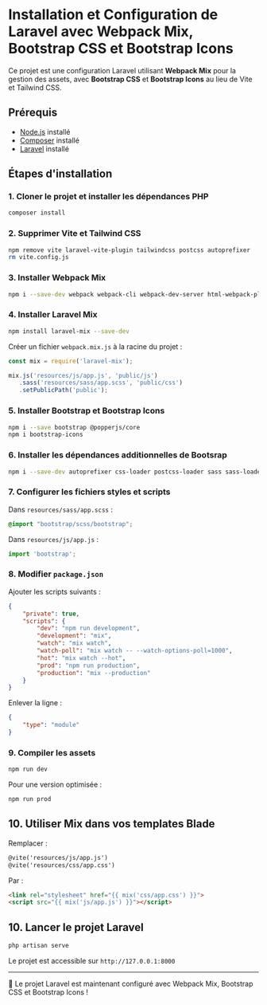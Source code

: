 # Installation et Configuration de Laravel avec Webpack Mix, Bootstrap CSS et Bootstrap Icons

Ce projet est une configuration Laravel utilisant **Webpack Mix** pour la gestion des assets, avec **Bootstrap CSS** et **Bootstrap Icons** au lieu de Vite et Tailwind CSS.

## Prérequis
- [Node.js](https://nodejs.org/) installé
- [Composer](https://getcomposer.org/) installé
- [Laravel](https://laravel.com/docs/12.x/) installé

## Étapes d'installation

### 1. Cloner le projet et installer les dépendances PHP
```sh
composer install
```

### 2. Supprimer Vite et Tailwind CSS
```sh
npm remove vite laravel-vite-plugin tailwindcss postcss autoprefixer
rm vite.config.js
```

### 3. Installer Webpack Mix
```sh
npm i --save-dev webpack webpack-cli webpack-dev-server html-webpack-plugin
```

### 4. Installer Laravel Mix
```sh
npm install laravel-mix --save-dev
```
Créer un fichier `webpack.mix.js` à la racine du projet :
```js
const mix = require('laravel-mix');

mix.js('resources/js/app.js', 'public/js')
   .sass('resources/sass/app.scss', 'public/css')
   .setPublicPath('public');
```

### 5. Installer Bootstrap et Bootstrap Icons
```sh
npm i --save bootstrap @popperjs/core
npm i bootstrap-icons
```

### 6. Installer les dépendances additionnelles de Bootsrap
```sh
npm i --save-dev autoprefixer css-loader postcss-loader sass sass-loader style-loader
```

### 7. Configurer les fichiers styles et scripts
Dans `resources/sass/app.scss` :
```scss
@import "bootstrap/scss/bootstrap";
```

Dans `resources/js/app.js` :
```js
import 'bootstrap';
```

### 8. Modifier `package.json`
Ajouter les scripts suivants :
```json
{
    "private": true,
    "scripts": {
        "dev": "npm run development",
        "development": "mix",
        "watch": "mix watch",
        "watch-poll": "mix watch -- --watch-options-poll=1000",
        "hot": "mix watch --hot",
        "prod": "npm run production",
        "production": "mix --production"
    }
}
```
Enlever la ligne :
```json
{
    "type": "module"
}
```

### 9. Compiler les assets
```sh
npm run dev
```
Pour une version optimisée :
```sh
npm run prod
```

## 10. Utiliser Mix dans vos templates Blade
Remplacer :
```html
@vite('resources/js/app.js')
@vite('resources/css/app.css')
```
Par :
```html
<link rel="stylesheet" href="{{ mix('css/app.css') }}">
<script src="{{ mix('js/app.js') }}"></script>
```

## 10. Lancer le projet Laravel
```sh
php artisan serve
```
Le projet est accessible sur `http://127.0.0.1:8000`

---
🎉 Le projet Laravel est maintenant configuré avec Webpack Mix, Bootstrap CSS et Bootstrap Icons !
